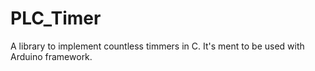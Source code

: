 # PLC_Timer

A library to implement countless timmers in C. It's ment to be used with Arduino framework.
